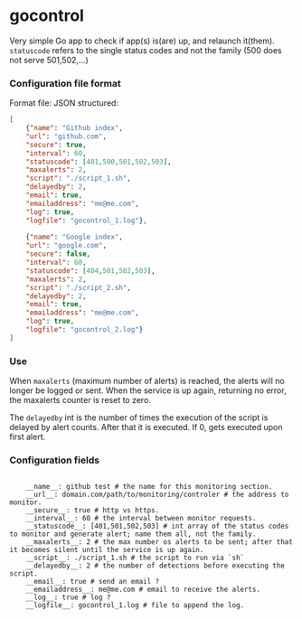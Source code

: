 gocontrol
=========

Very simple Go app to check if app(s) is(are) up, and relaunch it(them).
`statuscode` refers to the single status codes and not the family (500 does not serve 501,502,...)

### Configuration file format

Format file: JSON structured:
```json
[
	{"name": "Github index",
	"url": "github.com", 
	"secure": true,
	"interval": 60, 
	"statuscode": [401,500,501,502,503],
	"maxalerts": 2,
	"script": "./script_1.sh", 
	"delayedby": 2,
	"email": true, 
	"emailaddress": "me@me.com", 
	"log": true, 
	"logfile": "gocontrol_1.log"},
	
	{"name": "Google index",
	"url": "google.com", 
	"secure": false,
	"interval": 60, 
	"statuscode": [404,501,502,503],
	"maxalerts": 2,
	"script": "./script_2.sh", 
	"delayedby": 2,
	"email": true, 
	"emailaddress": "me@me.com", 
	"log": true, 
	"logfile": "gocontrol_2.log"}
]
```

### Use

When `maxalerts` (maximum number of alerts) is reached, the alerts will no longer be logged or sent. When the service is up again, returning no error, the maxalerts counter is reset to zero.

The `delayedby` int is the number of times the execution of the script is delayed by alert counts. After that it is executed. If 0, gets executed upon first alert.


### Configuration fields

```

	__name__: github test # the name for this monitoring section.
	__url__: domain.com/path/to/monitoring/controler # the address to monitor.
	__secure__: true # http vs https.
	__interval__: 60 # the interval between monitor requests.
	__statuscode__: [401,501,502,503] # int array of the status codes to monitor and generate alert; name them all, not the family.
	__maxalerts__: 2 # the max number os alerts to be sent; after that it becomes silent until the service is up again.
	__script__: ./script_1.sh # the script to run via `sh`
	__delayedby__: 2 # the number of detections before executing the script.
	__email__: true # send an email ?
	__emailaddress__: me@me.com # email to receive the alerts.
	__log__: true # log ?
	__logfile__: gocontrol_1.log # file to append the log.
```

